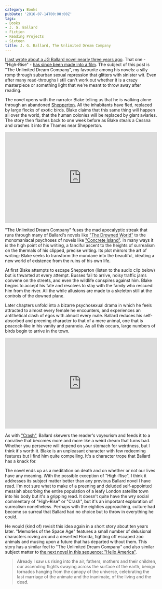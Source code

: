 ```yaml
---
category: Books
pubDate: '2016-07-14T00:00:00Z'
tags:
- Books
- J. G. Ballard
- Fiction
- Reading Projects
- Sixteen
title: J. G. Ballard, The Unlimited Dream Company
---
```

[I last wrote about a JG Ballard novel nearly three years ago](/high-rise/). That one - "High-Rise" - [has since been made into a film](https://www.theguardian.com/film/2016/mar/20/high-rise-review-ben-wheatley-jg-ballard-tom-hiddleston). The subject of this post is "The Unlimited Dream Company", my favourite among his novels: a silly romp through suburban sexual repression that glitters with sinister wit. Even after many read-throughs I still can't work out whether it is a crazy masterpiece or something light that we're meant to throw away after reading.

The novel opens with the narrator Blake telling us that he is walking alone through an abandoned [Shepperton](https://en.wikipedia.org/wiki/Shepperton). All the inhabitants have fled, replaced by large flocks of exotic birds. Blake claims that this same thing will happen all over the world, that the human colonies will be replaced by giant aviaries. The story then flashes back to one week before as Blake steals a Cessna and crashes it into the Thames near Shepperton. 

<iframe width="100%" height="300" scrolling="no" frameborder="no" allow="autoplay" src="https://w.soundcloud.com/player/?url=https%3A//api.soundcloud.com/tracks/551354163&color=%23151b08&auto_play=false&hide_related=false&show_comments=true&show_user=true&show_reposts=false&show_teaser=true&visual=true"></iframe>

"The Unlimited Dream Company" fuses the mad apocalyptic streak that runs through many of Ballard's novels like ["The Drowned World"](/the-drowned-world/) to the monomaniacal psychoses of novels like ["Concrete Island"](/concrete-island/). In many ways it is the high point of his writing, a fanciful ascent to the heights of surrealism on the thermals of his clipped, precise writing. Its plot mirrors the art of writing: Blake seeks to transform the mundane into the beautiful, ideating a new world of existence from the ruins of his own life.

At first Blake attempts to escape Shepperton (listen to the audio clip below) but is thwarted at every attempt. Busses fail to arrive, noisy traffic jams convene on the streets, and even the wildlife conspires against him. Blake begins to accept his fate and resolves to stay with the family who rescued him from the river. All the while allusions are made to a skeleton still at the controls of the downed plane.

Later chapters unfold into a bizarre psychosexual drama in which he feels attracted to almost every female he encounters, and experiences an antithetical clash of egos with almost every male. Ballard reduces his self-absorbed and preening character to that of a mere animal, one that is peacock-like in his vanity and paranoia. As all this occurs, large numbers of birds begin to arrive in the town. 

<iframe width="100%" height="300" scrolling="no" frameborder="no" allow="autoplay" src="https://w.soundcloud.com/player/?url=https%3A//api.soundcloud.com/tracks/551355168&color=%2320868a&auto_play=false&hide_related=false&show_comments=true&show_user=true&show_reposts=false&show_teaser=true&visual=true"></iframe>

As with ["Crash"](/crash/), Ballard skewers the reader's voyeurism and feeds it to a narrative that becomes more and more like a weird dream that turns bad. Whether you persevere will depend on your stomach for weirdness, but I think it's worth it. Blake is an unpleasant character with few redeeming features but I find him quite compelling. It's a character trope that Ballard has a knack for.

The novel ends up as a meditation on death and on whether or not our lives have any meaning. With the possible exception of "High-Rise", I think it addresses its subject matter better than any previous Ballard novel I have read. I'm not sure what to make of a preening and deluded self-appointed messiah absorbing the entire population of a leafy London satellite town into his body but it's a gripping read. It doesn't quite have the wry social commentary of "High-Rise" or "Crash", but it's an important exploration of surrealism nonetheless. Perhaps with the eighties approaching, culture had become so surreal that Ballard had no choice but to throw in everything he could.

He would (kind of) revisit this idea again in a short story about ten years later. "Memories of the Space Age" features a small number of delusional characters roving around a deserted Florida, fighting off escaped zoo animals and musing upon a future that has departed without them. This story has a similar feel to "The Unlimited Dream Company" and also similar subject matter to [the next novel in this sequence: "Hello America"](https://en.wikipedia.org/wiki/Hello_America).

> Already I saw us rising into the air, fathers, mothers and their children, our ascending flights swaying across the surface of the earth, benign tornados hanging from the canopy of the universe, celebrating the last marriage of the animate and the inanimate, of the living and the dead.